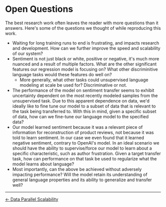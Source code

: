 # Open Questions
The best research work often leaves the reader with more questions than it answers. Here's some of the questions we thought of while reproducing this work.
 * Waiting for long training runs to end is frustrating, and impacts research and development. How can we further improve the speed and scalability of our system?
 * Sentiment is not just black or white, positive or negative, it's much more nuanced and a result of multiple factors. What are the other significant features our regression model is focusing on? What other discriminitive language tasks would these features do well on?
   * More generally, what other tasks could unsupervised language modeling at scale be used for? Discriminative or not.
 * The performance of the model on sentiment transfer seems to exhibit uncertainty dependent on the most recently modeled samples from the unsupervised task. Due to this apparent dependence on data, we'd ideally like to fine tune our model to a subset of data that is relevant to the task being transferred to. With this in mind, given a specific subset of data, how can we fine-tune our language model to the specified data?
 * Our model learned sentiment because it was a relevant piece of information for reconstruction of product reviews, not because it was told to learn sentiment. In our case we even found that it learned negative sentiment, contrary to OpenAI's model. In an ideal scenario we should have the ability to supervise/force our model to learn about a specific characteristic, such as author frustration. Given a target transfer task, how can performance on that task be used to regularize what the model learns about language? 
 * Most importantly, can the above be achieved without adversely impacting performance? Will the model retain its understanding of general language properties and its ability to generalize and transfer well?  

-----

[<- Data Parallel Scalability](./scale.md)